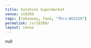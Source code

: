 ```yaml
---
title: Sunshine Supermarket
venue: v18389
tags: [takeaway, food, "fhrs:662229"]
permalink: /v/18389/
layout: venue
---
```

null